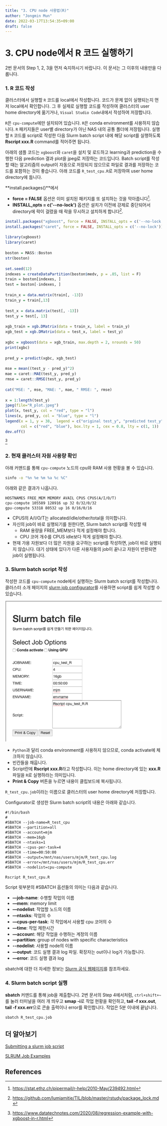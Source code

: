 ```yaml
---
title: "3. CPU node 사용법(R)"
author: "Jongmin Mun"
date: 2022-03-17T13:54:35+09:00
draft: false
---
```


# 3. CPU node에서 R 코드 실행하기
2번 문서의 Step 1, 2, 3을 먼저 숙지하시기 바랍니다. 이 문서는 그 이후의 내용만을 다룹니다.

### 1. R 코드 작성
클러스터에서 실행할 `R` 코드를 local에서 작성합니다. 코드가 문제 없이 실행되는지 먼저 local에서 확인합니다. 그 후 실제로 실행할 코드를 작성하여 클러스터의 user home directory에 옮기거나, `Visual Studio Code`내에서 작성하여 저장합니다.

`R`은 `cpu-compute`에만 설치되어 있습니다. `R`은 conda environment를 사용하지 않습니다. `R` 패키지들은 user별 directory가 아닌 NAS 내의 공통 폴더에 저장됩니다. 실행할 `R` 코드를 script로 작성한 다음 Slurm batch script 내에 해당 script를 실행하도록 **Rscript xxx.R** command를 적어주면 됩니다.

아래의 샘플 코드는 `xgboost`와 `caret`을 설치 및 로드하고 learning과 prediction을 수행한 다음 prediction 결과 plot을 jpeg로 저장하는 코드입니다. Batch script를 작성할 때는 알고리즘의 output이 자동으로 저장되지 않으므로 파일로 결과를 저장하는 코드를 포함하는 것이 좋습니다. 아래 코드를 `R_test_cpu.R`로 저장하여 user home directory에 둡니다.

**install.packages()**에서
- **force = FALSE** 옵션은 이미 설치된 패키지를 또 설치하는 것을 막아줍니다[^fn4].
- **INSTALL_opts = c('--no-lock')** 옵션은 설치가 이전에 강제로 중단되어서 directory에 락이 걸렸을 때 락을 무시하고 설치하게 합니다[^fn5].

```R
install.packages("xgboost", force = FALSE, INSTALL_opts = c('--no-lock'))
install.packages("caret", force = FALSE, INSTALL_opts = c('--no-lock'))

library(xgboost)
library(caret)

boston = MASS::Boston
str(boston)

set.seed(12)
indexes = createDataPartition(boston$medv, p = .85, list = F)
train = boston[indexes, ]
test = boston[-indexes, ]

train_x = data.matrix(train[, -13])
train_y = train[,13]

test_x = data.matrix(test[, -13])
test_y = test[, 13]

xgb_train = xgb.DMatrix(data = train_x, label = train_y)
xgb_test = xgb.DMatrix(data = test_x, label = test_y)

xgbc = xgboost(data = xgb_train, max.depth = 2, nrounds = 50)
print(xgbc)

pred_y = predict(xgbc, xgb_test)

mse = mean((test_y - pred_y)^2)
mae = caret::MAE(test_y, pred_y)
rmse = caret::RMSE(test_y, pred_y)

cat("MSE: ", mse, "MAE: ", mae, " RMSE: ", rmse)

x = 1:length(test_y)
jpeg(file="R_plot.jpeg")
plot(x, test_y, col = "red", type = "l")
lines(x, pred_y, col = "blue", type = "l")
legend(x = 1, y = 38,  legend = c("original test_y", "predicted test_y"), 
       col = c("red", "blue"), box.lty = 1, cex = 0.8, lty = c(1, 1))
dev.off()
```
[^fn6]

### 2. 현재 클러스터 자원 사용량 확인
아래 커맨드를 통해 `cpu-compute` 노드의 cpu와 RAM 사용 현황을 볼 수 있습니다.
```bash
sinfo -o "%n %e %m %a %c %C"
```

아래와 같은 결과가 나옵니다.
```
HOSTNAMES FREE_MEM MEMORY AVAIL CPUS CPUS(A/I/O/T)
cpu-compute 105589 128916 up 32 0/32/0/32
gpu-compute 53318 80532 up 16 0/16/0/16
```
- CPUS의 A/I/O/T는 allocated/idle/other/total을 의미합니다. 
- 자신의 job이 바로 실행되기를 원한다면, Slurm batch script를 작성할 때 
  - RAM 용량을 FREE_MEM보다 적게 설정해야 합니다. 
  - CPU 코어 개수를 CPUS idle보다 적게 설정해야 합니다.
- 현재 가용 자원보다 더 많은 자원을 요구하는 script를 작성하면, job이 바로 실행되지 않습니다. 대기 상태에 있다가 다른 사용자들의 job이 끝나고 자원이 반환되면 job이 실행됩니다.


### 3. Slurm batch script 작성
작성한 코드를 `cpu-compute` node에서 실행하는 Slurm batch script를 작성합니다. 클러스터 소개 페이지의 [slurm job configurator](https://hpc.stat.yonsei.ac.kr/tools/job-configurator.html)를 사용하면 script를 쉽게 작성할 수 있습니다.
 

![slurm_config](/img/R_slurm_config.png)
- `Python`과 달리 conda environment를 사용하지 않으므로, conda activate에 체크하지 않습니다.
- 빈칸들을 채웁니다.
- Script란에 **Rscript xxx.R**라고 작성합니다. 이는 home directory에 있는 **xxx.R** 파일을 `R`로 실행하라는 의미입니다.
- **Print & Copy** 버튼을 누르면 내용이 클립보드에 복사됩니다. 

`R_test_cpu.job`이라는 이름으로 클러스터의 user home directory에 저장합니다.

Configurator로 생성한 Slurm batch script의 내용은 아래와 같습니다.
```
#!/bin/bash 
#
#SBATCH --job-name=R_test_cpu
#SBATCH --partition=all
#SBATCH --account=mjm
#SBATCH --mem=16gb
#SBATCH --ntasks=1
#SBATCH --cpus-per-task=4
#SBATCH --time=00:50:00
#SBATCH --output=/mnt/nas/users/mjm/R_test_cpu.log
#SBATCH --error=/mnt/nas/users/mjm/R_test_cpu.err
#SBATCH --nodelist=cpu-compute

Rscript R_test_cpu.R
```
Script 윗부분의 #SBATCH 옵션들의 의미는 다음과 같습니다.
- **—job-name**: 수행할 작업의 이름
- **—mem**: memory limit
- **—nodelist**: 작업할 노드의 이름
- **—ntasks**: 작업의 수
- **—cpus-per-task**: 각 작업에서 사용할 cpu 코어의 수
- **—time**: 작업 제한시간
- **—accoun**t: 해당 작업을 수행하는 계정의 이름
- **—partition**: group of nodes with specific characteristics
- **--nodelist**: 사용할 node의 이름
- **—output**: 코드 실행 결과 log 파일. 확장자는 out이나 log가 가능합니다.
- **—error**: 코드 실행 결과 log
  
sbatch에 대한 더 자세한 정보는 [Slurm 공식 웹페이지](https://slurm.schedmd.com/sbatch.html)를 참조하세요.

### 4. Slurm batch script 실행
**sbatch** 커맨드를 통해 job을 제출합니다. 2번 문서의 Step 4에서처럼, `ctrl+shift+~`를 눌러 터미널을 여러 개 띄우고 **smap -i**로 작업 현황을 확인하고, **tail -f xxx.out**, **tail -f xxx.err**으로 콘솔 출력이나 error를 확인합니다. 작업은 5분 이내에 끝납니다.

```bash
sbatch R_test_cpu.job
```

## 더 알아보기

[Submitting a slurm job script](https://ubccr.freshdesk.com/support/solutions/articles/5000688140-submitting-a-slurm-job-script)

[SLRUM Job Examples](https://doc.zih.tu-dresden.de/jobs_and_resources/slurm_examples/)


## References
[^fn1]: https://docs.conda.io/projects/conda/en/latest/release-notes.html
[^fn2]: https://github.com/conda/conda/issues/9399
[^fn3]: https://jstar0525.tistory.com/14
[^fn4]: https://stat.ethz.ch/pipermail/r-help/2010-May/239492.html
[^fn5]: https://github.com/lumiamitie/TIL/blob/master/rstudy/package_lock.md
[^fn6]: https://www.datatechnotes.com/2020/08/regression-example-with-xgboost-in-r.html
